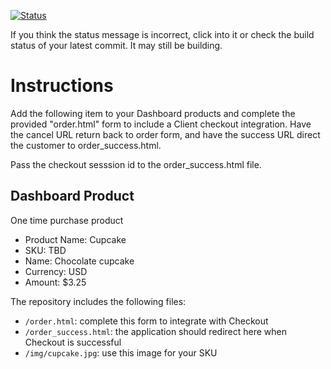 [![Status](https://img.shields.io/badge/status-NOT%20SUBMITTABLE%20COMMIT:%208dc8aeefa58e4a59c314065ac1b8258f6eab9baa-critical.svg)](https://github.com/crowdbotics-challenges/bakery_scaffold_qHIPo4ZoQ5OMeILx/commit/8dc8aeefa58e4a59c314065ac1b8258f6eab9baa)





If you think the status message is incorrect, click into it or check the build status of your latest commit. It may still be building.

# Instructions 

Add the following item to your Dashboard products and complete the provided "order.html" form to include a Client checkout integration. Have the cancel URL return back to order form, and have the success URL direct the customer to order_success.html. 

Pass the checkout sesssion id to the order_success.html file.

## Dashboard Product
One time purchase product
* Product Name: Cupcake
* SKU: TBD
* Name: Chocolate cupcake
* Currency: USD
* Amount: $3.25

The repository includes the following files:
* `/order.html`: complete this form to integrate with Checkout
* `/order_success.html`: the application should redirect here when Checkout is successful
* `/img/cupcake.jpg`: use this image for your SKU
